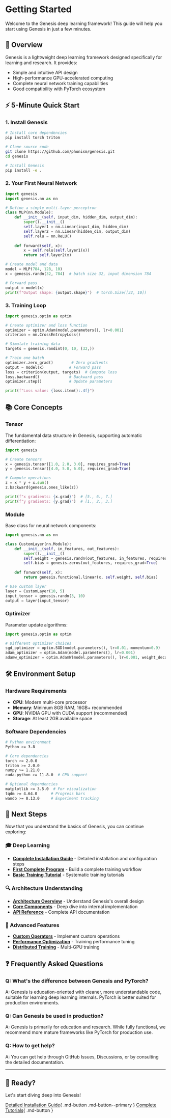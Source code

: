 # Getting Started

Welcome to the Genesis deep learning framework! This guide will help you start using Genesis in just a few minutes.

## 🎯 Overview

Genesis is a lightweight deep learning framework designed specifically for learning and research. It provides:

- Simple and intuitive API design
- High-performance GPU-accelerated computing
- Complete neural network training capabilities
- Good compatibility with PyTorch ecosystem

## ⚡ 5-Minute Quick Start

### 1. Install Genesis

```bash
# Install core dependencies
pip install torch triton

# Clone source code
git clone https://github.com/phonism/genesis.git
cd genesis

# Install Genesis
pip install -e .
```

### 2. Your First Neural Network

```python
import genesis
import genesis.nn as nn

# Define a simple multi-layer perceptron
class MLP(nn.Module):
    def __init__(self, input_dim, hidden_dim, output_dim):
        super().__init__()
        self.layer1 = nn.Linear(input_dim, hidden_dim)
        self.layer2 = nn.Linear(hidden_dim, output_dim)
        self.relu = nn.ReLU()
    
    def forward(self, x):
        x = self.relu(self.layer1(x))
        return self.layer2(x)

# Create model and data
model = MLP(784, 128, 10)
x = genesis.randn(32, 784)  # batch size 32, input dimension 784

# Forward pass
output = model(x)
print(f"Output shape: {output.shape}")  # torch.Size([32, 10])
```

### 3. Training Loop

```python
import genesis.optim as optim

# Create optimizer and loss function
optimizer = optim.Adam(model.parameters(), lr=0.001)
criterion = nn.CrossEntropyLoss()

# Simulate training data
targets = genesis.randint(0, 10, (32,))

# Train one batch
optimizer.zero_grad()        # Zero gradients
output = model(x)           # Forward pass
loss = criterion(output, targets)  # Compute loss
loss.backward()             # Backward pass
optimizer.step()            # Update parameters

print(f"Loss value: {loss.item():.4f}")
```

## 📚 Core Concepts

### Tensor
The fundamental data structure in Genesis, supporting automatic differentiation:

```python
import genesis

# Create tensors
x = genesis.tensor([1.0, 2.0, 3.0], requires_grad=True)
y = genesis.tensor([4.0, 5.0, 6.0], requires_grad=True)

# Compute operations
z = x * y + x.sum()
z.backward(genesis.ones_like(z))

print(f"x gradients: {x.grad}")  # [5., 6., 7.]
print(f"y gradients: {y.grad}")  # [1., 2., 3.]
```

### Module
Base class for neural network components:

```python
import genesis.nn as nn

class CustomLayer(nn.Module):
    def __init__(self, in_features, out_features):
        super().__init__()
        self.weight = genesis.randn(out_features, in_features, requires_grad=True)
        self.bias = genesis.zeros(out_features, requires_grad=True)
    
    def forward(self, x):
        return genesis.functional.linear(x, self.weight, self.bias)

# Use custom layer
layer = CustomLayer(10, 5)
input_tensor = genesis.randn(3, 10)
output = layer(input_tensor)
```

### Optimizer
Parameter update algorithms:

```python
import genesis.optim as optim

# Different optimizer choices
sgd_optimizer = optim.SGD(model.parameters(), lr=0.01, momentum=0.9)
adam_optimizer = optim.Adam(model.parameters(), lr=0.001)
adamw_optimizer = optim.AdamW(model.parameters(), lr=0.001, weight_decay=0.01)
```

## 🛠️ Environment Setup

### Hardware Requirements

- **CPU**: Modern multi-core processor
- **Memory**: Minimum 8GB RAM, 16GB+ recommended
- **GPU**: NVIDIA GPU with CUDA support (recommended)
- **Storage**: At least 2GB available space

### Software Dependencies

```bash
# Python environment
Python >= 3.8

# Core dependencies
torch >= 2.0.0
triton >= 2.0.0
numpy >= 1.21.0
cuda-python >= 11.8.0  # GPU support

# Optional dependencies
matplotlib >= 3.5.0  # For visualization
tqdm >= 4.64.0      # Progress bars
wandb >= 0.13.0     # Experiment tracking
```

## 📖 Next Steps

Now that you understand the basics of Genesis, you can continue exploring:

### 🎓 Deep Learning
- [**Complete Installation Guide**](installation.md) - Detailed installation and configuration steps
- [**First Complete Program**](first-steps.md) - Build a complete training workflow
- [**Basic Training Tutorial**](../tutorials/basic-training.md) - Systematic training tutorials

### 🔍 Architecture Understanding
- [**Architecture Overview**](../architecture/index.md) - Understand Genesis's overall design
- [**Core Components**](../core-components/index.md) - Deep dive into internal implementation
- [**API Reference**](../api-reference/index.md) - Complete API documentation

### 🚀 Advanced Features
- [**Custom Operators**](../tutorials/custom-ops.md) - Implement custom operations
- [**Performance Optimization**](../tutorials/performance-tuning.md) - Training performance tuning
- [**Distributed Training**](../neural-networks/distributed.md) - Multi-GPU training

## ❓ Frequently Asked Questions

### Q: What's the difference between Genesis and PyTorch?
A: Genesis is education-oriented with cleaner, more understandable code, suitable for learning deep learning internals. PyTorch is better suited for production environments.

### Q: Can Genesis be used in production?
A: Genesis is primarily for education and research. While fully functional, we recommend more mature frameworks like PyTorch for production use.

### Q: How to get help?
A: You can get help through GitHub Issues, Discussions, or by consulting the detailed documentation.

---

## 🎉 Ready?

Let's start diving deep into Genesis!

[Detailed Installation Guide](installation.md){ .md-button .md-button--primary }
[Complete Tutorials](../tutorials/index.md){ .md-button }